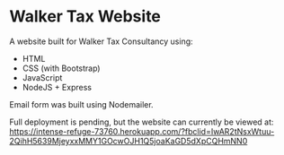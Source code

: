 # Walker Tax Website

A website built for Walker Tax Consultancy using: 

- HTML
- CSS (with Bootstrap)
- JavaScript
- NodeJS + Express 

Email form was built using Nodemailer.

Full deployment is pending, but the website can currently be viewed at: https://intense-refuge-73760.herokuapp.com/?fbclid=IwAR2tNsxWtuu-2QihH5639MjeyxxMMY1GOcwOJH1Q5joaKaGD5dXpCQHmNN0
